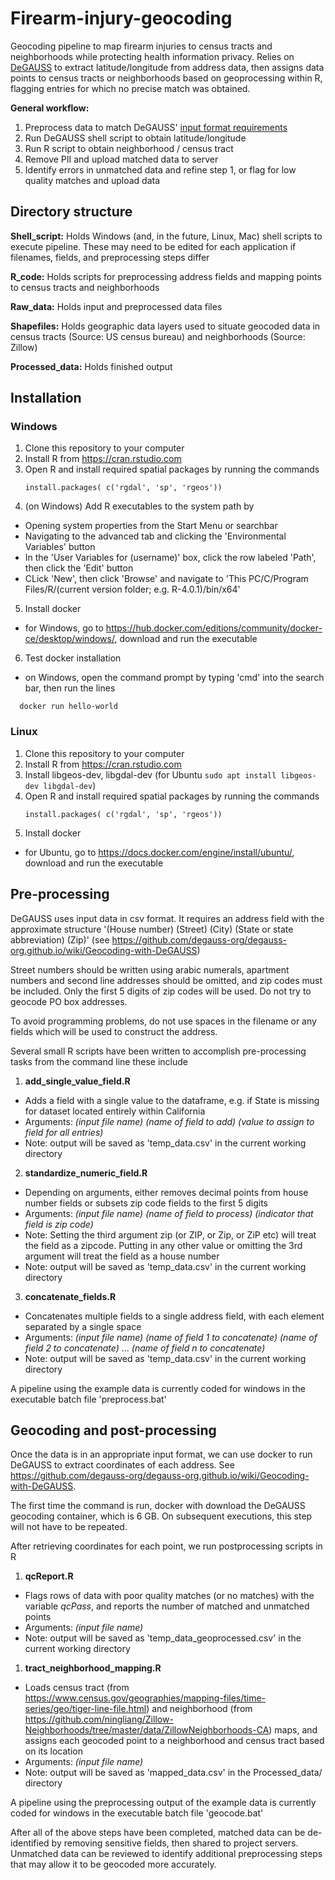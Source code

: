 # Firearm-injury-geocoding
Geocoding pipeline to map firearm injuries to census tracts and neighborhoods while protecting health information privacy. Relies on [DeGAUSS](https://degauss.org/) to extract latitude/longitude from address data, then assigns data points to census tracts or neighborhoods based on geoprocessing within R, flagging entries for which no precise match was obtained. 

**General workflow:**
1. Preprocess data to match DeGAUSS' [input format requirements](https://github.com/degauss-org/degauss-org.github.io/wiki/Geocoding-with-DeGAUSS#address-string-formatting)
2. Run DeGAUSS shell script to obtain latitude/longitude
3. Run R script to obtain neighborhood / census tract
4. Remove PII and upload matched data to server
5. Identify errors in unmatched data and refine step 1, or flag for low quality matches and upload data


## Directory structure

**Shell_script:** Holds Windows (and, in the future, Linux, Mac) shell scripts to execute pipeline. These may need to be edited for each application if filenames, fields, and preprocessing steps differ

**R_code:** Holds scripts for preprocessing address fields and mapping points to census tracts and neighborhoods

**Raw_data:** Holds input and preprocessed data files

**Shapefiles:** Holds geographic data layers used to situate geocoded data in census tracts (Source: US census bureau) and neighborhoods (Source: Zillow)

**Processed_data:** Holds finished output

## Installation

### Windows
1. Clone this repository to your computer
2. Install R from https://cran.rstudio.com
3. Open R and install required spatial packages by running the commands 
    ```
    install.packages( c('rgdal', 'sp', 'rgeos'))
    ```
4. (on Windows) Add R executables to the system path by
  * Opening system properties from the Start Menu or searchbar
  * Navigating to the advanced tab and clicking the 'Environmental Variables' button
  * In the 'User Variables for (username)' box, click the row labeled 'Path', then click the 'Edit' button
  * CLick 'New', then click 'Browse' and navigate to 'This PC/C/Program Files/R/(current version folder; e.g. R-4.0.1)/bin/x64'
5. Install docker
  * for Windows, go to https://hub.docker.com/editions/community/docker-ce/desktop/windows/, download and run the executable
6. Test docker installation
  * on Windows, open the command prompt by typing 'cmd' into the search bar, then run the lines
```
  docker run hello-world
```

### Linux 

1. Clone this repository to your computer
2. Install R from https://cran.rstudio.com
3. Install libgeos-dev, libgdal-dev (for Ubuntu `sudo apt install libgeos-dev libgdal-dev`)
4. Open R and install required spatial packages by running the commands 
    ```
    install.packages( c('rgdal', 'sp', 'rgeos'))
    ```
5. Install docker
  * for Ubuntu, go to https://docs.docker.com/engine/install/ubuntu/, download and run the executable


## Pre-processing

DeGAUSS uses input data in csv format. It requires an address field with the approximate structure '(House number) (Street) (City) (State or state abbreviation) (Zip)'
(see https://github.com/degauss-org/degauss-org.github.io/wiki/Geocoding-with-DeGAUSS)

Street numbers should be written using arabic numerals, apartment numbers and second line addresses should be omitted, and zip codes must be included. Only the first 5 digits of zip codes will be used. Do not try to geocode PO box addresses.

To avoid programming problems, do not use spaces in the filename or any fields which will be used to construct the address.

Several small R scripts have been written to accomplish pre-processing tasks from the command line these include

1. **add_single_value_field.R** 
  * Adds a field with a single value to the dataframe, e.g. if State is missing for dataset located entirely within California
  * Arguments: *(input file name)* *(name of field to add)* *(value to assign to field for all entries)*
  * Note: output will be saved as 'temp_data.csv' in the current working directory

2. **standardize_numeric_field.R** 
  * Depending on arguments, either removes decimal points from house number fields or subsets zip code fields to the first 5 digits
  * Arguments: *(input file name)* *(name of field to process)* *(indicator that field is zip code)*
  * Note: Setting the third argument zip (or ZIP, or Zip, or ZiP etc) will treat the field as a zipcode. Putting in any other value or omitting the 3rd argument will treat the field as a house number
  * Note: output will be saved as 'temp_data.csv' in the current working directory

3. **concatenate_fields.R** 
  * Concatenates multiple fields to a single address field, with each element separated by a single space
  * Arguments: *(input file name)* *(name of field 1 to concatenate)* *(name of field 2 to concatenate)* ... *(name of field n to concatenate)*
  * Note: output will be saved as 'temp_data.csv' in the current working directory

A pipeline using the example data is currently coded for windows in the executable batch file 'preprocess.bat'

## Geocoding and post-processing

Once the data is in an appropriate input format, we can use docker to run DeGAUSS to extract coordinates of each address. See https://github.com/degauss-org/degauss-org.github.io/wiki/Geocoding-with-DeGAUSS.

The first time the command is run, docker with download the DeGAUSS geocoding container, which is 6 GB. On subsequent executions, this step will not have to be repeated.

After retrieving coordinates for each point, we run postprocessing scripts in R

1. **qcReport.R** 
  * Flags rows of data with poor quality matches (or no matches) with the variable *qcPass*, and reports the number of matched and unmatched points
  * Arguments: *(input file name)*
  * Note: output will be saved as 'temp_data_geoprocessed.csv' in the current working directory

1. **tract_neighborhood_mapping.R** 
  * Loads census tract (from https://www.census.gov/geographies/mapping-files/time-series/geo/tiger-line-file.html) and neighborhood (from https://github.com/ningliang/Zillow-Neighborhoods/tree/master/data/ZillowNeighborhoods-CA) maps, and assigns each geocoded point to a neighborhood and census tract based on its location
  * Arguments: *(input file name)*
  * Note: output will be saved as 'mapped_data.csv' in the Processed_data/ directory

A pipeline using the preprocessing output of the example data is currently coded for windows in the executable batch file 'geocode.bat'

After all of the above steps have been completed, matched data can be de-identified by removing sensitive fields, then shared to project servers. Unmatched data can be reviewed to identify additional preprocessing steps that may allow it to be geocoded more accurately.
